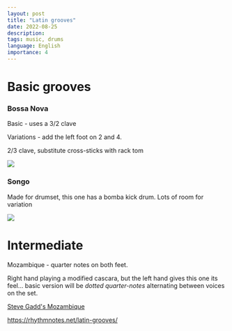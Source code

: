 ```yaml
---
layout: post
title: "Latin grooves"
date: 2022-08-25
description: 
tags: music, drums
language: English
importance: 4
---
```


# Basic grooves

### Bossa Nova
Basic - uses a 3/2 clave

Variations - add the left foot on 2 and 4. 

2/3 clave, substitute cross-sticks with rack tom

![](/image/bossa-nova.png)

### Songo
Made for drumset, this one has a bomba kick drum. Lots of room for variation

![](/image/songo.png)


# Intermediate
Mozambique - quarter notes on both feet.

Right hand playing a modified cascara, but the left hand gives this one its feel... basic version will be *dotted quarter-notes* alternating between voices on the set.

[Steve Gadd's Mozambique](https://youtu.be/NEDGI497_fE?t=219)




<https://rhythmnotes.net/latin-grooves/>
